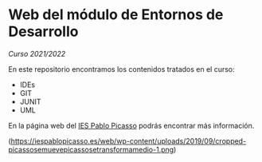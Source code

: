 # Web del módulo de Entornos de Desarrollo

*Curso 2021/2022*

En este repositorio encontramos los contenidos tratados en el curso:

- IDEs
- GIT
- JUNIT
- UML

En la página web del [IES Pablo Picasso](https://iespablopicasso.es/web/) podrás encontrar más información.

(https://iespablopicasso.es/web/wp-content/uploads/2019/09/cropped-picassosemuevepicassosetransformamedio-1.png)
